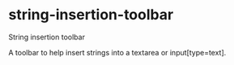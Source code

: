 string-insertion-toolbar
========================

String insertion toolbar

A toolbar to help insert strings into a textarea or input[type=text].
